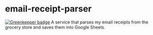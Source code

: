 # email-receipt-parser

[![Greenkeeper badge](https://badges.greenkeeper.io/joefraley/email-receipt-parser.svg)](https://greenkeeper.io/)
A service that parses my email receipts from the grocery store and saves them into Google Sheets.

